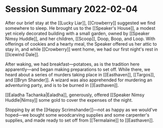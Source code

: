 # Session Summary 2022-02-04
After our brief stay at the [[Lucky Liar]], [[Crowberry]] suggested we find somewhere to sleep. He brought us to the [[Speaker's House]], a modest yet nicely decorated building with a small garden, owned by [[Speaker Nimsy Huddle]], and her children, [[Scoop]], Doop, Boop, and Loop. With offerings of cookies and a hearty meal, the Speaker offered us her attic to stay in, and while [[Crowberry]] went home, we had our first night's rest in [[Icewind Dale]].

After waking, we had breakfast—potatoes, as is the tradition here apparently—and began making preparations to set off. While there, we heard about a series of murders taking place in [[Easthaven]], [[Targos]], and [[Bryn Shander]]. A wizard was also apprehended for murdering an adventuring party, and is to be burned in [[Easthaven]].

[[Ealadha Tachanka|Ealadha]], generously, offered [[Speaker Nimsy Huddle|Nimsy]] some gold to cover the expenses of the night.

Stopping by at the [[Happy Scrimshander]]—not as happy as we would've hoped—we bought some woodcarving supplies and some carpenter's supplies, and made ready to set off from [[Termalaine]] to [[Easthaven]].